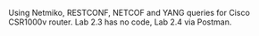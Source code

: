 Using Netmiko, RESTCONF, NETCOF and YANG queries for Cisco CSR1000v router.
Lab 2.3 has no code, Lab 2.4 via Postman.
